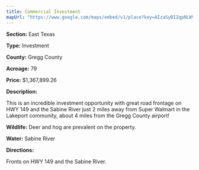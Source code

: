 ```yaml
---
title: Commercial Investment
mapUrl: "https://www.google.com/maps/embed/v1/place?key=AIzaSyBIZqpNLWVMV6-8Twh64BLvvUAOyMITkR8&q=32.417063,+-94.710421&zoom=14"
---
```



**Section:** East Texas

**Type:** Investment

**County:** Gregg County

**Acreage:** 79

**Price:** $1,367,899.26

**Description:**

This is an incredible investment opportunity with great road frontage on HWY 149 and the Sabine River just 2 miles away from Super Walmart in the Lakeport community, about 4 miles from the Gregg County airport!

**Wildlife:**  Deer and hog are prevalent on the property.

**Water:**  Sabine River

**Directions:**

Fronts on HWY 149 and the Sabine River.
